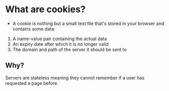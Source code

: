 # What are cookies?

- A cookie is nothing but a small text file that's stored in your browser and contains some data:

1. A name-value pair containing the actual data
2. An expiry date after which it is no longer valid
3. The domain and path of the server it should be sent to

## Why?

Servers are stateless meaning they cannot remember if a user has requested a page before.
